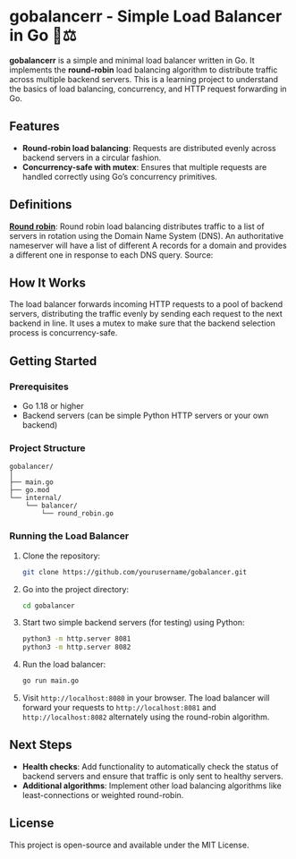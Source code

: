 
# gobalancerr - Simple Load Balancer in Go 🐹⚖️

**gobalancerr** is a simple and minimal load balancer written in Go. It implements the **round-robin** load balancing algorithm to distribute traffic across multiple backend servers. This is a learning project to understand the basics of load balancing, concurrency, and HTTP request forwarding in Go.

## Features
- **Round-robin load balancing**: Requests are distributed evenly across backend servers in a circular fashion.
- **Concurrency-safe with mutex**: Ensures that multiple requests are handled correctly using Go’s concurrency primitives.

## Definitions
**[Round robin](https://www.cloudflare.com/learning/performance/types-of-load-balancing-algorithms/#:~:text=Round%20robin%3A%20Round%20robin%20load,response%20to%20each%20DNS%20query.)**: Round robin load balancing distributes traffic to a list of servers in rotation using the Domain Name System (DNS). An authoritative nameserver will have a list of different A records for a domain and provides a different one in response to each DNS query. Source: 

## How It Works
The load balancer forwards incoming HTTP requests to a pool of backend servers, distributing the traffic evenly by sending each request to the next backend in line. It uses a mutex to make sure that the backend selection process is concurrency-safe.

## Getting Started

### Prerequisites
- Go 1.18 or higher
- Backend servers (can be simple Python HTTP servers or your own backend)

### Project Structure
```
gobalancer/
│
├── main.go
├── go.mod
└── internal/
    └── balancer/
        └── round_robin.go
```

### Running the Load Balancer

1. Clone the repository:
   ```bash
   git clone https://github.com/yourusername/gobalancer.git
   ```

2. Go into the project directory:
   ```bash
   cd gobalancer
   ```

3. Start two simple backend servers (for testing) using Python:
   ```bash
   python3 -m http.server 8081
   python3 -m http.server 8082
   ```

4. Run the load balancer:
   ```bash
   go run main.go
   ```

5. Visit `http://localhost:8080` in your browser. The load balancer will forward your requests to `http://localhost:8081` and `http://localhost:8082` alternately using the round-robin algorithm.

## Next Steps
- **Health checks**: Add functionality to automatically check the status of backend servers and ensure that traffic is only sent to healthy servers.
- **Additional algorithms**: Implement other load balancing algorithms like least-connections or weighted round-robin.

## License
This project is open-source and available under the MIT License.
